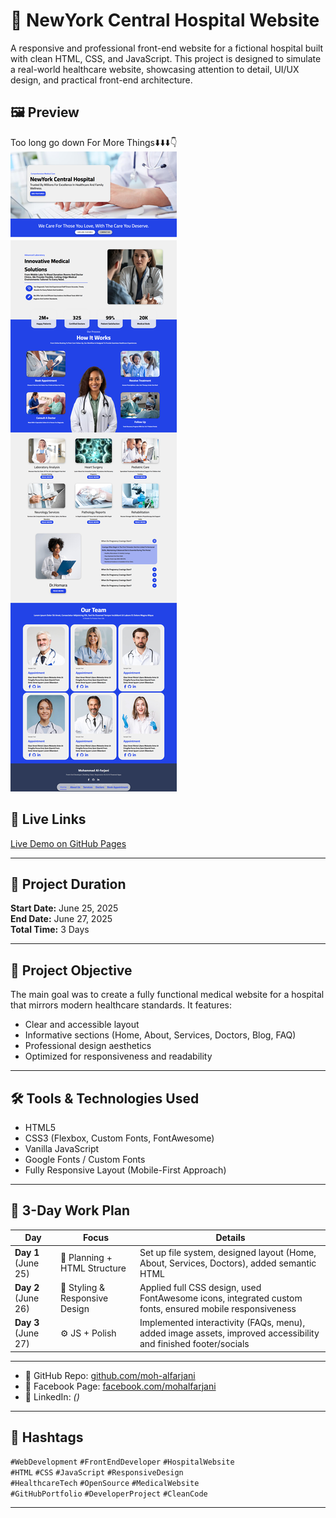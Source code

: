 # 🏥 NewYork Central Hospital Website
A responsive and professional front-end website for a fictional hospital built with clean HTML, CSS, and JavaScript. This project is designed to simulate a real-world healthcare website, showcasing attention to detail, UI/UX design, and practical front-end architecture.

## 🖼️ Preview
Too long go down For More Things⬇️⬇️⬇️👇
![Website Preview](src/top.png)

## 🔗 Live Links
[Live Demo on GitHub Pages]()

---

## 📅 Project Duration
**Start Date:** June 25, 2025  
**End Date:** June 27, 2025  
**Total Time:** 3 Days

---

## 📌 Project Objective
The main goal was to create a fully functional medical website for a hospital that mirrors modern healthcare standards. It features:
- Clear and accessible layout
- Informative sections (Home, About, Services, Doctors, Blog, FAQ)
- Professional design aesthetics
- Optimized for responsiveness and readability

---

## 🛠️ Tools & Technologies Used
- HTML5
- CSS3 (Flexbox, Custom Fonts, FontAwesome)
- Vanilla JavaScript
- Google Fonts / Custom Fonts
- Fully Responsive Layout (Mobile-First Approach)

---

## 🧠 3-Day Work Plan
| Day                | Focus                     | Details                                                                                      |
|--------------------|---------------------------|----------------------------------------------------------------------------------------------|
| **Day 1** (June 25) | 🎯 Planning + HTML Structure | Set up file system, designed layout (Home, About, Services, Doctors), added semantic HTML    |
| **Day 2** (June 26) | 🎨 Styling & Responsive Design | Applied full CSS design, used FontAwesome icons, integrated custom fonts, ensured mobile responsiveness |
| **Day 3** (June 27) | ⚙️ JS + Polish               | Implemented interactivity (FAQs, menu), added image assets, improved accessibility and finished footer/socials |

---

- 🔹 GitHub Repo: [github.com/moh-alfarjani](https://github.com/moh-alfarjani)
- 🔹 Facebook Page: [facebook.com/mohalfarjani](https://www.facebook.com/mohalfarjani)
- 🔹 LinkedIn: *()*

---

## 🔖 Hashtags
`#WebDevelopment` `#FrontEndDeveloper` `#HospitalWebsite`  
`#HTML` `#CSS` `#JavaScript` `#ResponsiveDesign`  
`#HealthcareTech` `#OpenSource` `#MedicalWebsite`  
`#GitHubPortfolio` `#DeveloperProject` `#CleanCode`

---
